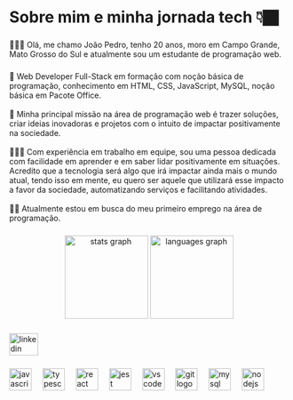 <h1 align="left">Sobre mim e minha jornada tech 👇🏿</h1>

###

<p align="left">🙋🏽‍♂️ Olá, me chamo João Pedro, tenho 20 anos, moro em Campo Grande, Mato Grosso do Sul e atualmente sou um estudante de programação web.</p>

###

<p align="left">📱 Web Developer Full-Stack em formação com noção básica de programação, conhecimento em HTML, CSS, JavaScript, MySQL, noção básica em Pacote Office.<br><br>🎒 Minha principal missão na área de programação web é trazer soluções, criar ideias inovadoras e projetos com o intuito de impactar positivamente na sociedade.<br><br>👨🏽‍💻 Com experiência em trabalho em equipe, sou uma pessoa dedicada com facilidade em aprender e em saber lidar positivamente em situações. Acredito que a tecnologia será algo que irá impactar ainda mais o mundo atual, tendo isso em mente, eu quero ser aquele que utilizará esse impacto a favor da sociedade, automatizando serviços e facilitando atividades.<br><br>✍🏼 Atualmente estou em busca do meu primeiro emprego na área de programação.</p>

###

<div align="center">
  <img src="https://github-readme-stats.vercel.app/api?username=JoaoPedroC-Dev&hide_title=false&hide_rank=false&show_icons=true&include_all_commits=true&count_private=true&disable_animations=false&theme=dracula&locale=en&hide_border=false&order=1" height="150" alt="stats graph"  />
  <img src="https://github-readme-stats.vercel.app/api/top-langs?username=JoaoPedroC-Dev&locale=en&hide_title=false&layout=compact&card_width=320&langs_count=5&theme=dracula&hide_border=false&order=2" height="150" alt="languages graph"  />
</div>

###

<div align="left">
  <img src="https://raw.githubusercontent.com/maurodesouza/profile-readme-generator/master/src/assets/icons/social/linkedin/default.svg" width="52" height="40" alt="linkedin logo"  />
</div>

###

<div align="left">
  <img src="https://cdn.jsdelivr.net/gh/devicons/devicon/icons/javascript/javascript-original.svg" height="40" alt="javascript logo"  />
  <img width="12" />
  <img src="https://cdn.jsdelivr.net/gh/devicons/devicon/icons/typescript/typescript-original.svg" height="40" alt="typescript logo"  />
  <img width="12" />
  <img src="https://cdn.jsdelivr.net/gh/devicons/devicon/icons/react/react-original.svg" height="40" alt="react logo"  />
  <img width="12" />
  <img src="https://cdn.jsdelivr.net/gh/devicons/devicon/icons/jest/jest-plain.svg" height="40" alt="jest logo"  />
  <img width="12" />
  <img src="https://cdn.jsdelivr.net/gh/devicons/devicon/icons/vscode/vscode-original.svg" height="40" alt="vscode logo"  />
  <img width="12" />
  <img src="https://cdn.jsdelivr.net/gh/devicons/devicon/icons/git/git-original.svg" height="40" alt="git logo"  />
  <img width="12" />
  <img src="https://cdn.jsdelivr.net/gh/devicons/devicon/icons/mysql/mysql-original.svg" height="40" alt="mysql logo"  />
  <img width="12" />
  <img src="https://cdn.jsdelivr.net/gh/devicons/devicon/icons/nodejs/nodejs-original.svg" height="40" alt="nodejs logo"  />
</div>

###
<!--
**JoaoPedroC-Dev/JoaoPedroC-Dev** is a ✨ _special_ ✨ repository because its `README.md` (this file) appears on your GitHub profile.

Here are some ideas to get you started:

- 🔭 I’m currently working on ...
- 🌱 I’m currently learning ...
- 👯 I’m looking to collaborate on ...
- 🤔 I’m looking for help with ...
- 💬 Ask me about ...
- 📫 How to reach me: ...
- 😄 Pronouns: ...
- ⚡ Fun fact: ...
-->
